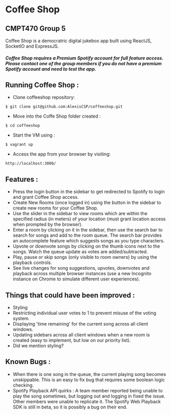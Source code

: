 # Coffee Shop
## CMPT470 Group 5

Coffee Shop is a democratric digital jukebox app built using ReactJS, SocketIO and ExpressJS.

##### Coffee Shop requires a Premium Spotify account for full feature access. Please contact one of the group members if you do not have a premium Spotify account and need to test the app.

## Running Coffee Shop : 

* Clone coffeeshop repository:

```
$ git clone git@github.com:AlexisCSP/coffeeshop.git
```

* Move into the Coffe Shop folder created :

```
$ cd coffeeshop
```

* Start the VM using : 

```
$ vagrant up
```

* Access the app from your browser by visiting:

```
http://localhost:3000/
```

## Features : 
* Press the login button in the sidebar to get redirected to Spotify to login and grant Coffee Shop access.
* Create New Rooms (once logged in) using the button in the sidebar to create new rooms for your Coffee Shop.
* Use the slider in the sidebar to view rooms which are within the specified radius (in meters) of your location (must grant location access when prompted by the browser).
* Enter a room by clicking on it in the sidebar, then use the search bar to search for songs and add to the room queue. The search bar provides an autocomplete feature which suggests songs as you type characters.
* Upvote or downvote songs by clicking on the thumb icons next to the songs. Watch the queue update as votes are added/subtracted.
* Play, pause or skip songs (only visible to room owners) by using the playback controls.
* See live changes for song suggestions, upvotes, downvotes and playback across multiple browser instances (use a new Incognito instance on Chrome to simulate different user experiences).

## Things that could have been improved :
* Styling
* Restricting individual user votes to 1 to prevent misuse of the voting system.
* Displaying 'time remaining' for the current song across all client windows.
* Updating sidebars across all client windows when a new room is created (easy to implement, but low on our priority list).
* Did we mention styling?
 
## Known Bugs :
* When there is one song in the queue, the current playing song becomes unskippable. This is an easy to fix bug that requires some boolean logic checking.
* Spotify Playback API quirks : A team member reported being unable to play the song sometimes, but logging out and logging in fixed the issue. Other members were unable to replicate it. The Spotify Web Playback SDK is still in beta, so it is possibly a bug on their end.

